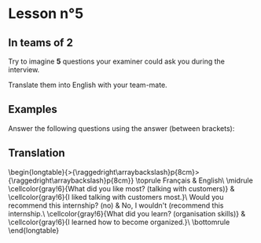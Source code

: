 # Lesson n°5



## In teams of 2

Try to imagine **5** questions your examiner could ask you during the interview.

Translate them into English with your team-mate.

## Examples

Answer the following questions using the answer (between brackets):



## Translation


\begin{longtable}{>{\raggedright\arraybackslash}p{8cm}>{\raggedright\arraybackslash}p{8cm}}
\toprule
Français & English\\
\midrule
\cellcolor{gray!6}{What did you like most? (talking with customers)} & \cellcolor{gray!6}{I liked talking with customers most.}\\
Would you recommend this internship? (no) & No, I wouldn't (recommend this internship.\\
\cellcolor{gray!6}{What did you learn? (organisation skills)} & \cellcolor{gray!6}{I learned how to become organized.}\\
\bottomrule
\end{longtable}
